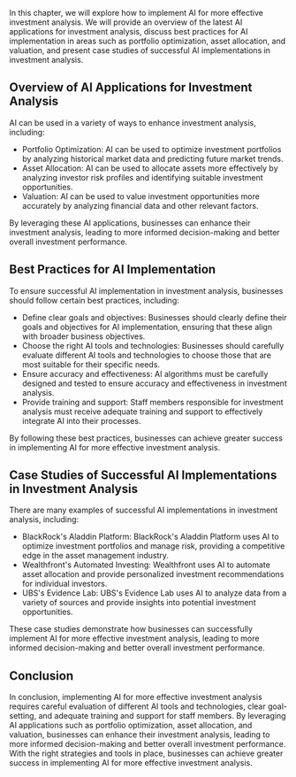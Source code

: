 
In this chapter, we will explore how to implement AI for more effective investment analysis. We will provide an overview of the latest AI applications for investment analysis, discuss best practices for AI implementation in areas such as portfolio optimization, asset allocation, and valuation, and present case studies of successful AI implementations in investment analysis.

Overview of AI Applications for Investment Analysis
---------------------------------------------------

AI can be used in a variety of ways to enhance investment analysis, including:

* Portfolio Optimization: AI can be used to optimize investment portfolios by analyzing historical market data and predicting future market trends.
* Asset Allocation: AI can be used to allocate assets more effectively by analyzing investor risk profiles and identifying suitable investment opportunities.
* Valuation: AI can be used to value investment opportunities more accurately by analyzing financial data and other relevant factors.

By leveraging these AI applications, businesses can enhance their investment analysis, leading to more informed decision-making and better overall investment performance.

Best Practices for AI Implementation
------------------------------------

To ensure successful AI implementation in investment analysis, businesses should follow certain best practices, including:

* Define clear goals and objectives: Businesses should clearly define their goals and objectives for AI implementation, ensuring that these align with broader business objectives.
* Choose the right AI tools and technologies: Businesses should carefully evaluate different AI tools and technologies to choose those that are most suitable for their specific needs.
* Ensure accuracy and effectiveness: AI algorithms must be carefully designed and tested to ensure accuracy and effectiveness in investment analysis.
* Provide training and support: Staff members responsible for investment analysis must receive adequate training and support to effectively integrate AI into their processes.

By following these best practices, businesses can achieve greater success in implementing AI for more effective investment analysis.

Case Studies of Successful AI Implementations in Investment Analysis
--------------------------------------------------------------------

There are many examples of successful AI implementations in investment analysis, including:

* BlackRock's Aladdin Platform: BlackRock's Aladdin Platform uses AI to optimize investment portfolios and manage risk, providing a competitive edge in the asset management industry.
* Wealthfront's Automated Investing: Wealthfront uses AI to automate asset allocation and provide personalized investment recommendations for individual investors.
* UBS's Evidence Lab: UBS's Evidence Lab uses AI to analyze data from a variety of sources and provide insights into potential investment opportunities.

These case studies demonstrate how businesses can successfully implement AI for more effective investment analysis, leading to more informed decision-making and better overall investment performance.

Conclusion
----------

In conclusion, implementing AI for more effective investment analysis requires careful evaluation of different AI tools and technologies, clear goal-setting, and adequate training and support for staff members. By leveraging AI applications such as portfolio optimization, asset allocation, and valuation, businesses can enhance their investment analysis, leading to more informed decision-making and better overall investment performance. With the right strategies and tools in place, businesses can achieve greater success in implementing AI for more effective investment analysis.
